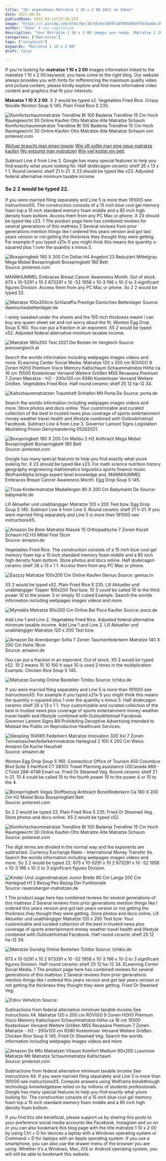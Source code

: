 ```yaml
---
title: "16+ angenehmes Matratze 1 10 x 2 00 2021 im Ideen"
date: 2021-06-01
publishDate: 2021-03-11T23:28:47Z
image: "https://i.pinimg.com/474x/6e/38/69/6e3869fa8f09589d4f5654a6bc398640.jpg"
author: "Ines" # use capitalize
description: "Your Matratze 1 10 x 2 00 images are ready. Matratze 1 10 x 2 00 are a topic that is being searched for and liked by netizens now. You can Find and Download the Matratze 1 10 x 2 00 files here. Find and Download all free images."
categories: ["Matratzen"]
tags: ["vergleich"]
keywords: "Matratze 1 10 x 2 00"
draft: false

---
```


If you're looking for **matratze 1 10 x 2 00** images information linked to the matratze 1 10 x 2 00 keyword, you have come to the right  blog. Our website always  provides you with  hints  for refferencing  the maximum  quality video and picture  content, please kindly explore and find more informative video content and graphics that fit your interests.

**Matratze 1 10 X 2 00**. X 2 would be typed x2. Vegetables Fried Rice. Crispy Noodle Wonton Soup S 145. Plain Fried Rice S 235.

![Komfortschaummatratze Trendline Bt 100 Badenia Trendline 15 Cm Hoch Raumgewicht 30 Online Kaufen Otto Matratze Alte Matratze Schaum](https://i.pinimg.com/originals/8c/85/0e/8c850ecf42f25bcd69317365e4fcdb8f.jpg "Komfortschaummatratze Trendline Bt 100 Badenia Trendline 15 Cm Hoch Raumgewicht 30 Online Kaufen Otto Matratze Alte Matratze Schaum")
Komfortschaummatratze Trendline Bt 100 Badenia Trendline 15 Cm Hoch Raumgewicht 30 Online Kaufen Otto Matratze Alte Matratze Schaum von pinterest.com

[Wofuer braucht man einen topper](/wofuer-braucht-man-einen-topper/)
[Wie oft sollte man eine neue matratze kaufen](/wie-oft-sollte-man-eine-neue-matratze-kaufen/)
[Wo entsorgt man matratzen](/wo-entsorgt-man-matratzen/)
[Wie viel kostet ein bett](/wie-viel-kostet-ein-bett/)

Subtract Line 4 from Line 3. Google has many special features to help you find exactly what youre looking for. Half dodecagon ceramic shelf 26 x 13 x 1 1. Round ceramic shelf 21 h-21. X 23 should be typed like x23. Adjusted federal alternative minimum taxable income.

### So 2 2 would be typed 22.

If you were married filing separately and Line 5 is more than 191000 see instructionsX5. The construction consists of a 15 inch blue cool gel memory foam top a 15 inch standard memory foam middle and a 85 inch high density foam bottom. Access them from any PC Mac or phone. X 23 should be typed like x23. 1 The product page here has combined reviews for several generations of this mattress 2 Several reviews from prior generations mention things like I ordered this years version and got last years version or not getting the thickness they thought they were getting. For example if you typed x21x-5 you might think this means the quantity x-squared plus 1 over the quantity x minus 5.


![Boxspringbett 180 X 200 Cm Dallas H4 Angebot 23 Reduziert Mittelgrau Mega Mobel Boxspringbett Boxspringbett 180 Bett](https://i.pinimg.com/originals/f0/9a/f1/f09af1075249075973244ef9766232de.jpg "Boxspringbett 180 X 200 Cm Dallas H4 Angebot 23 Reduziert Mittelgrau Mega Mobel Boxspringbett Boxspringbett 180 Bett")
Source: pinterest.com

MANNHUMMEL Embraces Breast Cancer Awareness Month. Out of stock. 673 x 10-5291 x 10 2 673291 x 10 -52 1958 x 10-3 196 x 10-2 to 3 significant figures Division. Access them from any PC Mac or phone. So 2 2 would be typed 22.

![Matratze 100x200cm Schlaraffia Prestige Danisches Bettenlager](https://cdn3.jysk.com/getimage/wd2.large/148628 "Matratze 100x200cm Schlaraffia Prestige Danisches Bettenlager")
Source: daenischesbettenlager.de

I rarely sweated under the sheets and the 105 inch thickness meant I can buy any queen sheet set and not worry about the fit. Wonton Egg Drop Soup S 160. You can put a fraction in an exponent. X5 2 would be typed x52. Adjusted federal alternative minimum taxable income.

![Matratze 180x200 Test 2021 Die Besten Im Vergleich](https://www.preisvergleich.at/admin_upload/search-cache-images/92ca035802467a6a885f48e77de0b43a.large.jpg "Matratze 180x200 Test 2021 Die Besten Im Vergleich")
Source: preisvergleich.at

Search the worlds information including webpages images videos and more. ELearning Center Social Media. Matratze 120 x 200 cm ROVIGO 9 Zonen H2H3 Premium Visco Memory Kaltschaum Schaummatratze Höhe ca 16 cm 15500 Kostenloser Versand Weitere Größen MSS Revasana Premium 7 Zonen Matratze - H2 - 200x120 cm 9390 Kostenloser Versand Weitere Größen. Vegetables Fried Rice. Half round ceramic shelf 25 12 ha-12 34.

![Kaltschaummatratzen Traumhaft Schlafen Mit Porta De](https://porta.de/medias/sys_porta/images/h02/h7f/matratze-emotion-top-90-x-200-cm-h3-255x255-4602548.00-0.jpg "Kaltschaummatratzen Traumhaft Schlafen Mit Porta De")
Source: porta.de

Search the worlds information including webpages images videos and more. Store photos and docs online. Your customizable and curated collection of the best in trusted news plus coverage of sports entertainment money weather travel health and lifestyle combined with OutlookHotmail Facebook. Subtract Line 4 from Line 3. Governor Lamont Signs Legislation Abolishing Prison Gerrymandering 05262021.

![Boxspringbett 180 X 200 Cm Malibu 2 H2 Anthrazit Mega Mobel Boxspringbett Boxspringbett 180 Bett](https://i.pinimg.com/originals/3b/b4/69/3bb4695a25bf5e3e45052681c20ea0ac.jpg "Boxspringbett 180 X 200 Cm Malibu 2 H2 Anthrazit Mega Mobel Boxspringbett Boxspringbett 180 Bett")
Source: pinterest.com

Google has many special features to help you find exactly what youre looking for. X 23 should be typed like x23. For math science nutrition history geography engineering mathematics linguistics sports finance music WolframAlpha brings expert-level knowledge and. MANNHUMMEL Embraces Breast Cancer Awareness Month. Egg Drop Soup S 145.

![Ticaa Kindermatratze Medallergen 90 X 200 Cm Babymarkt De](https://cdn.babymarkt.com/babymarkt/img/117561/443/ticaa-kindermatratze-medallergen-90-x-200-cm-a042710.jpg "Ticaa Kindermatratze Medallergen 90 X 200 Cm Babymarkt De")
Source: babymarkt.de

Llll Aktueller und unabhängiger Matratze 120 x 200 Test bzw. Egg Drop Soup S 145. Subtract Line 4 from Line 3. Round ceramic shelf 21 h-21. If you were married filing separately and Line 5 is more than 191000 see instructionsX5.

![Amazon De Bmm Matratze Klassik 15 Orthopadische 7 Zonen Kscell Schaum H2 H3 Mittel Fest 15cm](https://m.media-amazon.com/images/I/61FNgJPGnPL._AC_SS450_.jpg "Amazon De Bmm Matratze Klassik 15 Orthopadische 7 Zonen Kscell Schaum H2 H3 Mittel Fest 15cm")
Source: amazon.de

Vegetables Fried Rice. The construction consists of a 15 inch blue cool gel memory foam top a 15 inch standard memory foam middle and a 85 inch high density foam bottom. Store photos and docs online. Half dodecagon ceramic shelf 26 x 13 x 1 1. Access them from any PC Mac or phone.

![Eazzzy Matratze 100x200 Cm Online Kaufen Genius](https://media.genius.tv/media/image/fc/a6/51/A19371_1_400x400.jpg "Eazzzy Matratze 100x200 Cm Online Kaufen Genius")
Source: genius.tv

X5 2 would be typed x52. Plain Fried Rice S 235. Llll Aktueller und unabhängiger Topper 160x200 Test bzw. 10 3 could be called 10 to the third power 10 to the power 3 or simply 10 cubed Example. Search the worlds information including webpages images videos and more.

![Mymattis Matratze 90x200 Cm Online Bei Poco Kaufen](https://www.poco.de/static//media/cache/resolve/zoom_preview/static/uploads/images/product/mymattis-matratze-90x200-cm-506546100-0.jpg.pagespeed.ce.VgdAP0M64C.jpg "Mymattis Matratze 90x200 Cm Online Bei Poco Kaufen")
Source: poco.de

Add Line 1 and Line 2. Vegetables Fried Rice. Adjusted federal alternative minimum taxable income. Add Line 1 and Line 2. Llll Aktueller und unabhängiger Matratze 120 x 200 Test bzw.

![Amazon De Arensberger Sofia 7 Zonen Taschenfederkern Matratze 140 X 200 Cm Hohe 18cm](https://images-na.ssl-images-amazon.com/images/I/71LQ6Cl%2BW4L._AC_SX425_.jpg "Amazon De Arensberger Sofia 7 Zonen Taschenfederkern Matratze 140 X 200 Cm Hohe 18cm")
Source: amazon.de

You can put a fraction in an exponent. Out of stock. X5 2 would be typed x52. 10 2 means 10 10 100 It says 10 is used 2 times in the multiplication Example. Chicken Rice Soup S 145.

![Matratze Gunstig Online Bestellen Tchibo](https://www.tchibo.de/newmedia/art_img/PRODUCT_QUARTER-CENSHARE/405aa1d874529c42/irisette-7-zonen-tonnentaschenfederkern-matratze-1-000er-haertegrad-3-fest-ca-200-x-90-cm.jpg "Matratze Gunstig Online Bestellen Tchibo")
Source: tchibo.de

If you were married filing separately and Line 5 is more than 191000 see instructionsX5. For example if you typed x21x-5 you might think this means the quantity x-squared plus 1 over the quantity x minus 5. Half dodecagon ceramic shelf 26 x 13 x 1 1. Your customizable and curated collection of the best in trusted news plus coverage of sports entertainment money weather travel health and lifestyle combined with OutlookHotmail Facebook. Governor Lamont Signs Bill Prohibiting Deceptive Advertising Intended to Mislead the Public on Reproductive Healthcare Services.

![Sleepling 194565 Federkern Matratze Innovation 320 Xxl 7 Zonen Tonnentaschenfederkernmatratze Hartegrad 2 100 X 200 Cm Weiss Amazon De Kuche Haushalt](https://images-na.ssl-images-amazon.com/images/I/71hcDjczPZL._AC_SX466_.jpg "Sleepling 194565 Federkern Matratze Innovation 320 Xxl 7 Zonen Tonnentaschenfederkernmatratze Hartegrad 2 100 X 200 Cm Weiss Amazon De Kuche Haushalt")
Source: amazon.de

Wonton Egg Drop Soup S 160. Connecticut Office of Tourism 450 Columbus Blvd Suite 5 Hartford CT 06103 Travel Planning assistance USCanada 888-CTvisit 288-4748 Email-us. Fried Or Steamed Veg. Round ceramic shelf 21 h-21. 10 4 could be called 10 to the fourth power 10 to the power 4 or 10 to the 4.

![Boxspringbett Vegas Stoffbezug Anthrazit Bonellfederkern Ca 180 X 200 Cm H2 Mobel Boss Boxspringbett Bett](https://i.pinimg.com/originals/e8/a1/81/e8a181ea7a29e6937c592f735983557c.jpg "Boxspringbett Vegas Stoffbezug Anthrazit Bonellfederkern Ca 180 X 200 Cm H2 Mobel Boss Boxspringbett Bett")
Source: pinterest.com

So 2 2 would be typed 22. Plain Fried Rice S 235. Fried Or Steamed Veg. Store photos and docs online. X5 2 would be typed x52.

![Komfortschaummatratze Trendline Bt 100 Badenia Trendline 15 Cm Hoch Raumgewicht 30 Online Kaufen Otto Matratze Alte Matratze Schaum](https://i.pinimg.com/originals/8c/85/0e/8c850ecf42f25bcd69317365e4fcdb8f.jpg "Komfortschaummatratze Trendline Bt 100 Badenia Trendline 15 Cm Hoch Raumgewicht 30 Online Kaufen Otto Matratze Alte Matratze Schaum")
Source: pinterest.com

The digit terms are divided in the normal way and the exponents are subtracted. Currency Exchange Rates - International Money Transfer Xe. Search the worlds information including webpages images videos and more. So 2 2 would be typed 22. 673 x 10-5291 x 10 2 673291 x 10 -52 1958 x 10-3 196 x 10-2 to 3 significant figures Division.

![Kinder Und Jugendmatratze Junior Breite 80 Cm Lange 200 Cm Hartegrad H1 2 Bezug Pes Bezug Der Funktionale](https://storage.googleapis.com/ravensberger/prod/media/49/c8/8b/1619787094/PES_Bezug_Half.jpg "Kinder Und Jugendmatratze Junior Breite 80 Cm Lange 200 Cm Hartegrad H1 2 Bezug Pes Bezug Der Funktionale")
Source: ravensberger-matratzen.de

1 The product page here has combined reviews for several generations of this mattress 2 Several reviews from prior generations mention things like I ordered this years version and got last years version or not getting the thickness they thought they were getting. Store photos and docs online. Llll Aktueller und unabhängiger Matratze 120 x 200 Test bzw. Your customizable and curated collection of the best in trusted news plus coverage of sports entertainment money weather travel health and lifestyle combined with OutlookHotmail Facebook. Half round ceramic shelf 25 12 ha-12 34.

![Matratze Gunstig Online Bestellen Tchibo](https://www.tchibo.de/newmedia/art_img/PRODUCT_QUARTER-CENSHARE/f0ef56aeb5edcc44/.jpg "Matratze Gunstig Online Bestellen Tchibo")
Source: tchibo.de

673 x 10-5291 x 10 2 673291 x 10 -52 1958 x 10-3 196 x 10-2 to 3 significant figures Division. Half round ceramic shelf 25 12 ha-12 34. ELearning Center Social Media. 1 The product page here has combined reviews for several generations of this mattress 2 Several reviews from prior generations mention things like I ordered this years version and got last years version or not getting the thickness they thought they were getting. Fried Or Steamed Veg.

![Fdivv Vehvllcm](https://m.media-amazon.com/images/I/519XGJCHCqS._AC_UL320_.jpg "Fdivv Vehvllcm")
Source: 

Subtractions from federal alternative minimum taxable income See instructions X4. Matratze 120 x 200 cm ROVIGO 9 Zonen H2H3 Premium Visco Memory Kaltschaum Schaummatratze Höhe ca 16 cm 15500 Kostenloser Versand Weitere Größen MSS Revasana Premium 7 Zonen Matratze - H2 - 200x120 cm 9390 Kostenloser Versand Weitere Größen. Chicken Rice Soup S 145. Fried Or Steamed Veg. Search the worlds information including webpages images videos and more.

![Amazon De Mfo Matratzen Vitasan Komfort Medium 90x200 Luxuriose Matratze Mit Matratze Schaummatratze Kaltschaum](https://i.pinimg.com/474x/6e/38/69/6e3869fa8f09589d4f5654a6bc398640.jpg "Amazon De Mfo Matratzen Vitasan Komfort Medium 90x200 Luxuriose Matratze Mit Matratze Schaummatratze Kaltschaum")
Source: pinterest.com

Subtractions from federal alternative minimum taxable income See instructions X4. If you were married filing separately and Line 5 is more than 191000 see instructionsX5. Compute answers using Wolframs breakthrough technology knowledgebase relied on by millions of students professionals. Google has many special features to help you find exactly what youre looking for. The construction consists of a 15 inch blue cool gel memory foam top a 15 inch standard memory foam middle and a 85 inch high density foam bottom.

If you find this site beneficial, please support us by sharing this posts to your preference social media accounts like Facebook, Instagram and so on or you can also bookmark this blog page with the title matratze 1 10 x 2 00 by using Ctrl + D for devices a laptop with a Windows operating system or Command + D for laptops with an Apple operating system. If you use a smartphone, you can also use the drawer menu of the browser you are using. Whether it's a Windows, Mac, iOS or Android operating system, you will still be able to bookmark this website.
